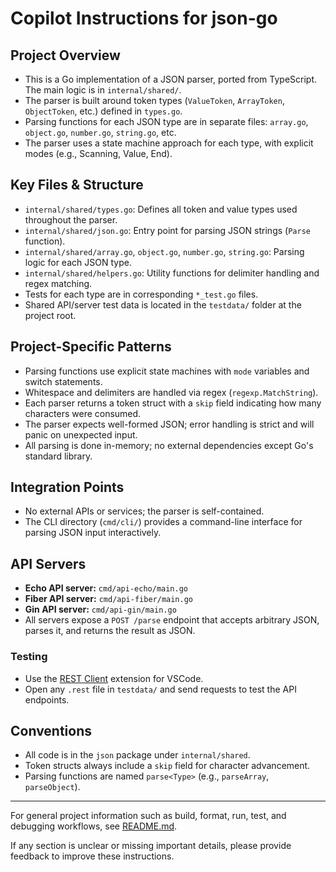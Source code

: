 # Copilot Instructions for json-go

## Project Overview

- This is a Go implementation of a JSON parser, ported from TypeScript. The main logic is in `internal/shared/`.
- The parser is built around token types (`ValueToken`, `ArrayToken`, `ObjectToken`, etc.) defined in `types.go`.
- Parsing functions for each JSON type are in separate files: `array.go`, `object.go`, `number.go`, `string.go`, etc.
- The parser uses a state machine approach for each type, with explicit modes (e.g., Scanning, Value, End).

## Key Files & Structure

- `internal/shared/types.go`: Defines all token and value types used throughout the parser.
- `internal/shared/json.go`: Entry point for parsing JSON strings (`Parse` function).
- `internal/shared/array.go`, `object.go`, `number.go`, `string.go`: Parsing logic for each JSON type.
- `internal/shared/helpers.go`: Utility functions for delimiter handling and regex matching.
- Tests for each type are in corresponding `*_test.go` files.
- Shared API/server test data is located in the `testdata/` folder at the project root.

## Project-Specific Patterns

- Parsing functions use explicit state machines with `mode` variables and switch statements.
- Whitespace and delimiters are handled via regex (`regexp.MatchString`).
- Each parser returns a token struct with a `skip` field indicating how many characters were consumed.
- The parser expects well-formed JSON; error handling is strict and will panic on unexpected input.
- All parsing is done in-memory; no external dependencies except Go's standard library.

## Integration Points

- No external APIs or services; the parser is self-contained.
- The CLI directory (`cmd/cli/`) provides a command-line interface for parsing JSON input interactively.

## API Servers

- **Echo API server:** `cmd/api-echo/main.go`
- **Fiber API server:** `cmd/api-fiber/main.go`
- **Gin API server:** `cmd/api-gin/main.go`
- All servers expose a `POST /parse` endpoint that accepts arbitrary JSON, parses it, and returns the result as JSON.

### Testing

- Use the [REST Client](https://marketplace.visualstudio.com/items?itemName=humao.rest-client) extension for VSCode.
- Open any `.rest` file in `testdata/` and send requests to test the API endpoints.

## Conventions

- All code is in the `json` package under `internal/shared`.
- Token structs always include a `skip` field for character advancement.
- Parsing functions are named `parse<Type>` (e.g., `parseArray`, `parseObject`).

---

For general project information such as build, format, run, test, and debugging workflows, see [README.md](../README.md).

If any section is unclear or missing important details, please provide feedback to improve these instructions.
